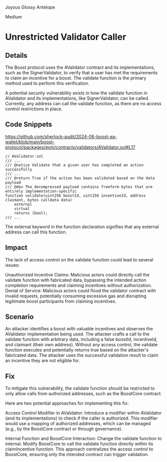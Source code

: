 Joyous Glossy Antelope

Medium

# Unrestricted Validator Caller

## Details

The Boost protocol uses the AValidator contract and its implementations, such as the SignerValidator, to verify that a user has met the requirements to claim an incentive for a boost. The validate function is the primary method used to perform this verification.

A potential security vulnerability exists in how the validate function in AValidator and its implementations, like SignerValidator, can be called. Currently, any address can call the validate function, as there are no access control restrictions in place.

## Code Snippets
https://github.com/sherlock-audit/2024-06-boost-aa-wallet/blob/main/boost-protocol/packages/evm/contracts/validators/AValidator.sol#L17
```solidity
// AValidator.sol
/// ...
/// @notice Validate that a given user has completed an action successfully
/// ...
/// @return True if the action has been validated based on the data payload
/// @dev The decompressed payload contains freeform bytes that are entirely implementation-specific
function validate(uint256 boostId, uint256 incentiveId, address claimant, bytes calldata data)
    external
    virtual
    returns (bool);
/// ...
```

The external keyword in the function declaration signifies that any external address can call this function.

## Impact

The lack of access control on the validate function could lead to several issues:

Unauthorized Incentive Claims: Malicious actors could directly call the validate function with fabricated data, bypassing the intended action completion requirements and claiming incentives without authorization.
Denial of Service: Malicious actors could flood the validator contract with invalid requests, potentially consuming excessive gas and disrupting legitimate boost participants from claiming incentives.

## Scenario

An attacker identifies a boost with valuable incentives and observes the AValidator implementation being used.
The attacker crafts a call to the validate function with arbitrary data, including a false boostId, incentiveId, and claimant (their own address).
Without any access control, the validate function executes and potentially returns true based on the attacker's fabricated data.
The attacker uses the successful validation result to claim an incentive they are not eligible for.

## Fix

To mitigate this vulnerability, the validate function should be restricted to only allow calls from authorized addresses, such as the BoostCore contract.

Here are two potential approaches for implementing this fix:

Access Control Modifier in AValidator: Introduce a modifier within AValidator (and its implementations) to check if the caller is authorized. This modifier would use a mapping of authorized addresses, which can be managed (e.g., by the BoostCore contract or through governance).

Internal Function and BoostCore Interaction: Change the validate function to internal. Modify BoostCore to call the validate function directly within its claimIncentive function. This approach centralizes the access control to BoostCore, ensuring only the intended contract can trigger validation.
